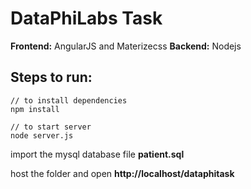 # DataPhiLabs Task

**Frontend:** AngularJS and Materizecss
**Backend:** Nodejs

## Steps to run:

```
// to install dependencies
npm install

// to start server
node server.js
```

import the mysql database file **patient.sql**

host the folder and open **http://localhost/dataphitask**
